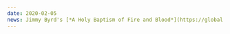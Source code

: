 ```yaml
---
date: 2020-02-05
news: Jimmy Byrd's [*A Holy Baptism of Fire and Blood*](https://global.oup.com/academic/product/a-holy-baptism-of-fire-and-blood-9780190902797) has been published by Oxford University Press, and it includes an appendix based in part on the *America's Public Bible* algorithm.
---
```

